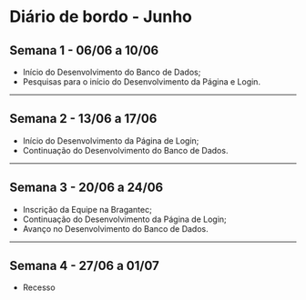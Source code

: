 # Diário de bordo - Junho

## Semana 1 - 06/06 a 10/06
- Início do Desenvolvimento do Banco de Dados;
- Pesquisas para o início do Desenvolvimento da Página e Login.

---

## Semana 2 - 13/06 a 17/06
- Início do Desenvolvimento da Página de Login;
- Continuação do Desenvolvimento do Banco de Dados.

---

## Semana 3 - 20/06 a 24/06
- Inscrição da Equipe na Bragantec;
- Continuação do Desenvolvimento da Página de Login;
- Avanço no Desenvolvimento do Banco de Dados.

---

## Semana 4 - 27/06 a 01/07
- Recesso

